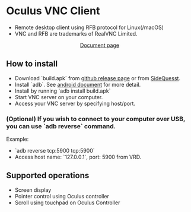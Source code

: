 
# Oculus VNC Client

-   Remote desktop client using RFB protocol for Linux(/macOS)
-   VNC and RFB are trademarks of RealVNC Limited.

<div style="text-align: center;">
<a href="https://jwechrs.github.io/virtual-rd/">Document page</a>
</div>

## How to install

-   Download \`build.apk\` from [github release page](https://github.com/jwechrs/virtual-rd/releases) or from [SideQuesst](https://sidequestvr.com/app/1123/vrd).
-   Install \`adb\`. See [android document](https://developer.android.com/studio/command-line/adb?hl=ja) for more detail.
-   Install by running \`adb install build.apk\`
-   Start VNC server on your computer.
-   Access your VNC server by specifying host/port.



### (Optional) If you wish to connect to your computer over USB, you can use \`adb reverse\` command.

Example:

-   \`adb reverse tcp:5900 tcp:5900\`
-   Access host name: \`127.0.0.1\`, port: 5900 from VRD.



## Supported operations

-   Screen display
-   Pointer control using Oculus controller
-   Scroll using touchpad on Oculus Controller
